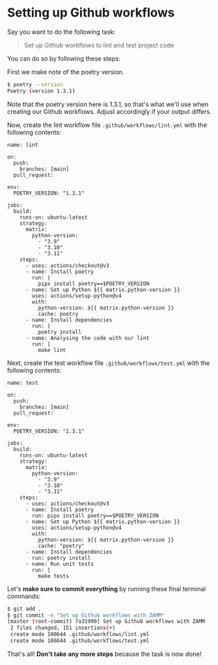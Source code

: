 # Setting up Github workflows

Say you want to do the following task:

> Set up Github workflows to lint and test project code

You can do so by following these steps:

First we make note of the poetry version.

```bash
$ poetry --version
Poetry (version 1.3.1)
```

Note that the poetry version here is 1.3.1, so that's what we'll use when creating our Github workflows. Adjust accordingly if your output differs.

Now, create the lint workflow file `.github/workflows/lint.yml` with the following contents:

```
name: lint

on:
  push:
    branches: [main]
  pull_request:

env:
  POETRY_VERSION: "1.3.1"

jobs:
  build:
    runs-on: ubuntu-latest
    strategy:
      matrix:
        python-version:
          - "3.9"
          - "3.10"
          - "3.11"
    steps:
      - uses: actions/checkout@v3
      - name: Install poetry
        run: |
          pipx install poetry==$POETRY_VERSION
      - name: Set up Python ${{ matrix.python-version }}
        uses: actions/setup-python@v4
        with:
          python-version: ${{ matrix.python-version }}
          cache: poetry
      - name: Install dependencies
        run: |
          poetry install
      - name: Analysing the code with our lint
        run: |
          make lint
```

Next, create the test workflow file `.github/workflows/test.yml` with the following contents:

```
name: test

on:
  push:
    branches: [main]
  pull_request:

env:
  POETRY_VERSION: "1.3.1"

jobs:
  build:
    runs-on: ubuntu-latest
    strategy:
      matrix:
        python-version:
          - "3.9"
          - "3.10"
          - "3.11"
    steps:
      - uses: actions/checkout@v3
      - name: Install poetry
        run: pipx install poetry==$POETRY_VERSION
      - name: Set up Python ${{ matrix.python-version }}
        uses: actions/setup-python@v4
        with:
          python-version: ${{ matrix.python-version }}
          cache: "poetry"
      - name: Install dependencies
        run: poetry install
      - name: Run unit tests
        run: |
          make tests
```

Let's **make sure to commit everything** by running these final terminal commands:

```bash
$ git add .
$ git commit -m "Set up Github workflows with ZAMM"
[master (root-commit) 7a31990] Set up Github workflows with ZAMM
 2 files changed, 151 insertions(+)
 create mode 100644 .github/workflows/lint.yml
 create mode 100644 .github/workflows/test.yml
```

That's all! **Don't take any more steps** because the task is now done!
